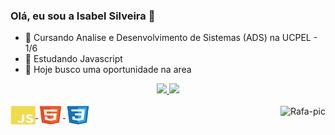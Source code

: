 ### Olá, eu sou a Isabel Silveira 👋


- 📖 Cursando Analise e Desenvolvimento de Sistemas (ADS) na UCPEL - 1/6
- 🌱 Estudando Javascript
- 🔭 Hoje busco uma oportunidade na area

<div align="center">
  <a href="https://github.com/IsabelCamposSilveira">
  <img width="48%" src="https://github-readme-stats.vercel.app/api?username=IsabelCamposSilveira&show_icons=true&theme=dracula&include_all_commits=true&count_private=true"/>
  <img width="40%" src="https://github-readme-stats.vercel.app/api/top-langs/?username=IsabelCamposSilveira&layout=compact&langs_count=7&theme=dracula"/>
</div>
<div style="display: inline_block"><br>
  <img align="center" alt="Isa-Js" height="30" width="40" src="https://raw.githubusercontent.com/devicons/devicon/master/icons/javascript/javascript-plain.svg">
  <img align="center" alt="Isa-HTML" height="30" width="40" src="https://raw.githubusercontent.com/devicons/devicon/master/icons/html5/html5-original.svg">
  <img align="center" alt="Isa-CSS" height="30" width="40" src="https://raw.githubusercontent.com/devicons/devicon/master/icons/css3/css3-original.svg">
  <img align="right" alt="Rafa-pic" height="150" src="https://cdn.discordapp.com/attachments/762033062221053973/1037168479784144937/download20221102213111.png">
</div>
  
  ##
 
